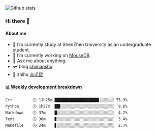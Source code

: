 ![Github stats](https://github-readme-stats.vercel.app/api?username=chimaoshu&show_icons=true&theme=cobalt)

### Hi there 👋

#### About me

- 🏫 I’m currently study at ShenZhen University as an undergraduate student.
- 🔭 I’m currently working on [MouseDB](https://github.com/chimaoshu/MouseDB).
- 💬 Ask me about anything.
- 🛩️ blog  [chimaoshu](https://www.chimaoshu.top)
- 🎯 zhihu  [赤毛鼠](https://www.zhihu.com/people/chi-mao-shu-53/)

<!-- waka-box start -->
#### <a href="https://gist.github.com/e235103f6d3ace58395a9ff863c34467" target="_blank">📊 Weekly development breakdown</a>
```text
C++         🕓 11h25m ███████████████████▌░░░░░░ 75.3%
Python      🕓 1h27m  ██▌░░░░░░░░░░░░░░░░░░░░░░░  9.6%
Markdown    🕓 37m    █░░░░░░░░░░░░░░░░░░░░░░░░░  4.2%
Text        🕓 30m    ▊░░░░░░░░░░░░░░░░░░░░░░░░░  3.4%
Makefile    🕓 24m    ▋░░░░░░░░░░░░░░░░░░░░░░░░░  2.7%
```
<!-- Powered by https://github.com/YouEclipse/waka-box-go . -->
<!-- waka-box end -->
